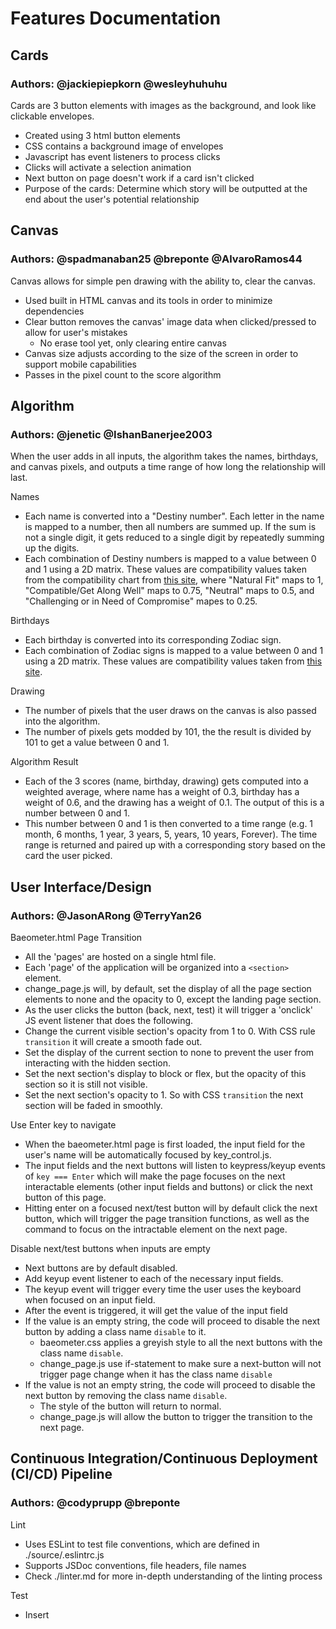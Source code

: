 # Features Documentation

## Cards
### Authors: @jackiepiepkorn @wesleyhuhuhu

Cards are 3 button elements with images as the background,
and look like clickable envelopes.
- Created using 3 html button elements
- CSS contains a background image of envelopes
- Javascript has event listeners to process clicks
- Clicks will activate a selection animation
- Next button on page doesn't work if a card isn't clicked
- Purpose of the cards: Determine which story will be outputted at the end about the user's potential relationship

## Canvas
### Authors: @spadmanaban25 @breponte @AlvaroRamos44

Canvas allows for simple pen drawing with the ability to,
clear the canvas.
- Used built in HTML canvas and its tools in order to minimize dependencies
- Clear button removes the canvas' image data when clicked/pressed to allow for user's mistakes
  - No erase tool yet, only clearing entire canvas
- Canvas size adjusts according to the size of the screen in order to support mobile capabilities
- Passes in the pixel count to the score algorithm

## Algorithm
### Authors: @jenetic @IshanBanerjee2003

When the user adds in all inputs, the algorithm takes the names, birthdays, and canvas pixels, and outputs a time range of how long the relationship will last.

Names
- Each name is converted into a "Destiny number". Each letter in the name is mapped to a number, then all numbers are summed up. If the sum is not a single digit, it gets reduced to a single digit by repeatedly summing up the digits.
- Each combination of Destiny numbers is mapped to a value between 0 and 1 using a 2D matrix. These values are compatibility values taken from the compatibility chart from [this site](https://www.lovetoknow.com/life/astrology/numerology-compatibility), where "Natural Fit" maps to 1, "Compatible/Get Along Well" maps to 0.75, "Neutral" maps to 0.5, and "Challenging or in Need of Compromise" mapes to 0.25.

Birthdays
- Each birthday is converted into its corresponding Zodiac sign.
- Each combination of Zodiac signs is mapped to a value between 0 and 1 using a 2D matrix. These values are compatibility values taken from [this site](https://www.zodiacsign.com/compatibility/). 

Drawing
- The number of pixels that the user draws on the canvas is also passed into the algorithm.
- The number of pixels gets modded by 101, the the result is divided by 101 to get a value between 0 and 1.

Algorithm Result
- Each of the 3 scores (name, birthday, drawing) gets computed into a weighted average, where name has a weight of 0.3, birthday has a weight of 0.6, and the drawing has a weight of 0.1. The output of this is a number between 0 and 1.
- This number between 0 and 1 is then converted to a time range (e.g. 1 month, 6 months, 1 year, 3 years, 5, years, 10 years, Forever). The time range is returned and paired up with a corresponding story based on the card the user picked.

## User Interface/Design
### Authors: @JasonARong @TerryYan26

Baeometer.html Page Transition
- All the 'pages' are hosted on a single html file.
- Each 'page' of the application will be organized into a `<section>` element.
- change_page.js will, by default, set the display of all the page section elements to none and the opacity to 0, except the landing page section.
- As the user clicks the button (back, next, test) it will trigger a 'onclick' JS event listener that does the following.
- Change the current visible section's opacity from 1 to 0. With CSS rule `transition` it will create a smooth fade out.
- Set the display of the current section to none to prevent the user from interacting with the hidden section.
- Set the next section's display to block or flex, but the opacity of this section so it is still not visible.
- Set the next section's opacity to 1. So with CSS `transition` the next section will be faded in smoothly.

Use Enter key to navigate
- When the baeometer.html page is first loaded, the input field for the user's name will be automatically focused by key_control.js.
- The input fields and the next buttons will listen to keypress/keyup events of `key === Enter` which will make the page focuses on the next interactable elements (other input fields and buttons) or click the next button of this page.
- Hitting enter on a focused next/test button will by default click the next button, which will trigger the page transition functions, as well as the command to focus on the intractable element on the next page.

Disable next/test buttons when inputs are empty
- Next buttons are by default disabled.
- Add keyup event listener to each of the necessary input fields. 
- The keyup event will trigger every time the user uses the keyboard when focused on an input field.
- After the event is triggered, it will get the value of the input field
- If the value is an empty string, the code will proceed to disable the next button by adding a class name `disable` to it.
  - baeometer.css applies a greyish style to all the next buttons with the class name `disable`.
  - change_page.js use if-statement to make sure a next-button will not trigger page change when it has the class name `disable`
- If the value is not an empty string, the code will proceed to disable the next button by removing the class name `disable`.
  - The style of the button will return to normal.
  - change_page.js will allow the button to trigger the transition to the next page.

## Continuous Integration/Continuous Deployment (CI/CD) Pipeline
### Authors: @codyprupp @breponte

Lint
- Uses ESLint to test file conventions, which are defined in ./source/.eslintrc.js
- Supports JSDoc conventions, file headers, file names
- Check ./linter.md for more in-depth understanding of the linting process

Test
- Insert


